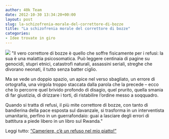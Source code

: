 ```yaml
---
author: 40k Team
date: 2012-10-30 13:34:20+00:00
layout: post
slug: la-schizofrenia-morale-del-correttore-di-bozze
title: "La schizofrenia morale del correttore di bozze"
categories:
- Idee trovate in giro
---
```


![](http://40k.it/wp-content/uploads/2012/10/steiner.jpeg) "Il vero correttore di bozze è quello che soffre fisicamente per i refusi: la sua è una malattia psicosomatica. Può leggere centinaia di pagine su genocidi, stupri etnici, catastrofi naturali, assassini seriali, streghe che divorano neonati, il tutto senza batter ciglio. 

Ma se vede un doppio spazio, un apice nel verso sbagliato, un errore di ortografia, una virgola troppo staccata dalla parola che la precede – ecco che lo percorre quel brivido profondo di disagio, quel prurito, quella smania di far giustizia, di drizzare i torti, di ristabilire l’ordine messo a soqquadro. 

Quando si tratta di refusi, il più mite correttore di bozze, con tanto di bandierina della pace esposta sul davanzale, si trasforma in un interventista umanitario, perfino in un guerrafondaio: guai a lasciare degli errori di battitura a piede libero in un libro sul Rwanda."

Leggi tutto: [“Cameriere, c’è un refuso nel mio piatto!”](http://www.internazionale.it/cameriere-ce-un-refuso-nel-mio-piatto/)
